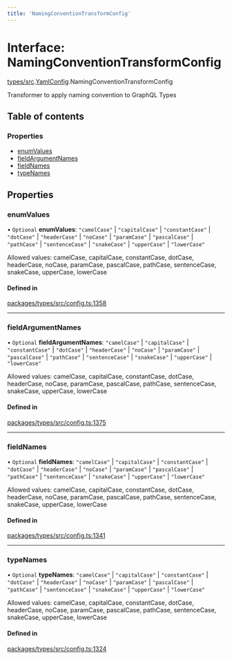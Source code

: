 ```yaml
---
title: 'NamingConventionTransformConfig'
---
```


# Interface: NamingConventionTransformConfig

[types/src](../modules/types_src).[YamlConfig](../modules/types_src.YamlConfig).NamingConventionTransformConfig

Transformer to apply naming convention to GraphQL Types

## Table of contents

### Properties

- [enumValues](types_src.YamlConfig.NamingConventionTransformConfig#enumvalues)
- [fieldArgumentNames](types_src.YamlConfig.NamingConventionTransformConfig#fieldargumentnames)
- [fieldNames](types_src.YamlConfig.NamingConventionTransformConfig#fieldnames)
- [typeNames](types_src.YamlConfig.NamingConventionTransformConfig#typenames)

## Properties

### enumValues

• `Optional` **enumValues**: ``"camelCase"`` | ``"capitalCase"`` | ``"constantCase"`` | ``"dotCase"`` | ``"headerCase"`` | ``"noCase"`` | ``"paramCase"`` | ``"pascalCase"`` | ``"pathCase"`` | ``"sentenceCase"`` | ``"snakeCase"`` | ``"upperCase"`` | ``"lowerCase"``

Allowed values: camelCase, capitalCase, constantCase, dotCase, headerCase, noCase, paramCase, pascalCase, pathCase, sentenceCase, snakeCase, upperCase, lowerCase

#### Defined in

[packages/types/src/config.ts:1358](https://github.com/Urigo/graphql-mesh/blob/master/packages/types/src/config.ts#L1358)

___

### fieldArgumentNames

• `Optional` **fieldArgumentNames**: ``"camelCase"`` | ``"capitalCase"`` | ``"constantCase"`` | ``"dotCase"`` | ``"headerCase"`` | ``"noCase"`` | ``"paramCase"`` | ``"pascalCase"`` | ``"pathCase"`` | ``"sentenceCase"`` | ``"snakeCase"`` | ``"upperCase"`` | ``"lowerCase"``

Allowed values: camelCase, capitalCase, constantCase, dotCase, headerCase, noCase, paramCase, pascalCase, pathCase, sentenceCase, snakeCase, upperCase, lowerCase

#### Defined in

[packages/types/src/config.ts:1375](https://github.com/Urigo/graphql-mesh/blob/master/packages/types/src/config.ts#L1375)

___

### fieldNames

• `Optional` **fieldNames**: ``"camelCase"`` | ``"capitalCase"`` | ``"constantCase"`` | ``"dotCase"`` | ``"headerCase"`` | ``"noCase"`` | ``"paramCase"`` | ``"pascalCase"`` | ``"pathCase"`` | ``"sentenceCase"`` | ``"snakeCase"`` | ``"upperCase"`` | ``"lowerCase"``

Allowed values: camelCase, capitalCase, constantCase, dotCase, headerCase, noCase, paramCase, pascalCase, pathCase, sentenceCase, snakeCase, upperCase, lowerCase

#### Defined in

[packages/types/src/config.ts:1341](https://github.com/Urigo/graphql-mesh/blob/master/packages/types/src/config.ts#L1341)

___

### typeNames

• `Optional` **typeNames**: ``"camelCase"`` | ``"capitalCase"`` | ``"constantCase"`` | ``"dotCase"`` | ``"headerCase"`` | ``"noCase"`` | ``"paramCase"`` | ``"pascalCase"`` | ``"pathCase"`` | ``"sentenceCase"`` | ``"snakeCase"`` | ``"upperCase"`` | ``"lowerCase"``

Allowed values: camelCase, capitalCase, constantCase, dotCase, headerCase, noCase, paramCase, pascalCase, pathCase, sentenceCase, snakeCase, upperCase, lowerCase

#### Defined in

[packages/types/src/config.ts:1324](https://github.com/Urigo/graphql-mesh/blob/master/packages/types/src/config.ts#L1324)
